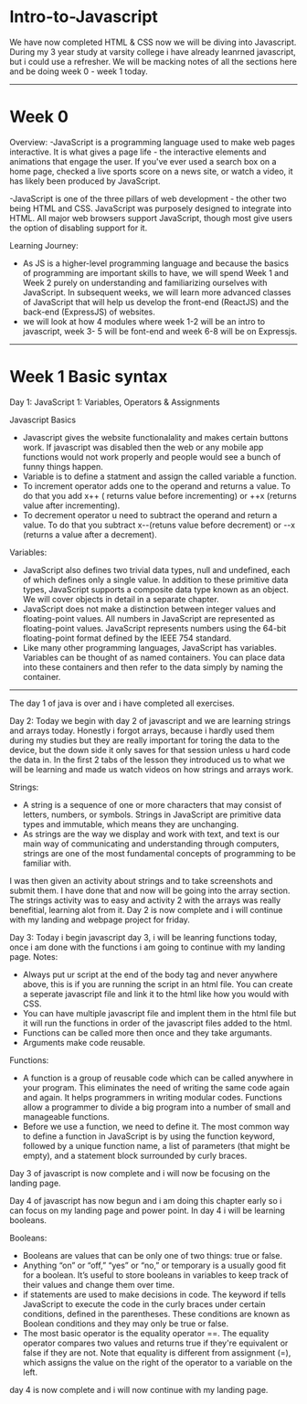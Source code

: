 # Intro-to-Javascript

We have now completed HTML & CSS now we will be diving into Javascript. During my 3 year study at varsity college i have already leanrned javascript, but i could use a refresher.
We will be macking notes of all the sections here and be doing week 0 - week 1 today.

---------------------------------------------------------------------

# Week 0 
Overview:
-JavaScript is a programming language used to make web pages interactive. It is what gives a page life - the interactive elements and animations that engage the user. If you've ever used a search box on a home page, checked a live sports score on a news site, or watch a video, it has likely been produced by JavaScript.

-JavaScript is one of the three pillars of web development - the other two being HTML and CSS. JavaScript was purposely designed to integrate into HTML. All major web browsers support JavaScript, though most give users the option of disabling support for it.

Learning Journey:
- As JS is a higher-level programming language and because the basics of programming are important skills to have, we will spend Week 1 and Week 2 purely on understanding and familiarizing ourselves with JavaScript. In subsequent weeks, we will learn more advanced classes of JavaScript that will help us develop the front-end (ReactJS) and the back-end (ExpressJS) of websites.
- we will look at how 4 modules where week 1-2 will be an intro to javascript, week 3- 5 will be font-end and week 6-8 will be on Expressjs.

--------------------------------------------------------------------
# Week 1 Basic syntax
Day 1: JavaScript 1: Variables, Operators & Assignments

Javascript Basics
- Javascript gives the website functionalality and makes certain buttons work. If javascript was disabled then the web or any mobile app functions would not work properly and people would see a bunch of funny
  things happen.
- Variable is to define a statment and assign the called variable a function.
- To increment operator adds one to the operand and returns a value. To do that you add x++ ( returns value before incrementing) or ++x (returns value after incrementing).
- To decrement operator u need to subtract the operand and return a value. To do that you subtract x--(retuns value before decrement) or --x (returns a value after a decrement).

Variables:
- JavaScript also defines two trivial data types, null and undefined, each of which defines only a single value. In addition to these primitive data types, JavaScript supports a composite data type known as an object. We will cover objects in detail in a separate chapter.
- JavaScript does not make a distinction between integer values and floating-point values. All numbers in JavaScript are represented as floating-point values. JavaScript represents numbers using the 64-bit floating-point format defined by the IEEE 754 standard.
- Like many other programming languages, JavaScript has variables. Variables can be thought of as named containers. You can place data into these containers and then refer to the data simply by naming the container.
-----------------------------------------------------

The day 1 of java is over and i have completed all exercises.

Day 2: Today we begin with day 2 of javascript and we are learning strings and arrays today. Honestly i forgot arrays, because i hardly used them during my studies but they are really important for toring the data to the device, but the down side it only saves for that session unless u hard code the data in. In the first 2 tabs of the lesson they introduced us to what we will be learning and made us watch videos on how strings and arrays work.

Strings:
- A string is a sequence of one or more characters that may consist of letters, numbers, or symbols. Strings in JavaScript are primitive data types and immutable, which means they are unchanging.
- As strings are the way we display and work with text, and text is our main way of communicating and understanding through computers, strings are one of the most fundamental concepts of programming to be familiar with.

I was then given an activity about strings and to take screenshots and submit them. I have done that and now will be going into the array section. The strings activity was to easy and activity 2 with the arrays was really benefitial, learning alot from it. Day 2 is now complete and i will continue with my landing and webpage project for friday.

Day 3: Today i begin javascript day 3, i will be leanring functions today, once i am done with the functions i am going to continue with my landing page.
Notes:
- Always put ur script at the end of the body tag and never anywhere above, this is if you are running the script in an html file. You can create a seperate javascript file and link it to the html like how you would with CSS.
- You can have multiple javascript file and implent them in the html file but it will run the functions in order of the javascript files added to the html.
- Functions can be called more then once and they take argumants.
- Arguments make code reusable.

Functions:
- A function is a group of reusable code which can be called anywhere in your program. This eliminates the need of writing the same code again and again. It helps programmers in writing modular codes. Functions allow a programmer to divide a big program into a number of small and manageable functions.
- Before we use a function, we need to define it. The most common way to define a function in JavaScript is by using the function keyword, followed by a unique function name, a list of parameters (that might be empty), and a statement block surrounded by curly braces.

Day 3 of javascript is now complete and i will now be focusing on the landing page.

Day 4 of javascript has now begun and i am doing this chapter early so i can focus on my landing page and power point. In day 4 i will be learning booleans.

Booleans:
- Booleans are values that can be only one of two things: true or false.
- Anything “on” or “off,” “yes” or “no,” or temporary is a usually good fit for a boolean. It’s useful to store booleans in variables to keep track of their values and change them over time.
- if statements are used to make decisions in code. The keyword if tells JavaScript to execute the code in the curly braces under certain conditions, defined in the parentheses. These conditions are known as Boolean conditions and they may only be true or false.
- The most basic operator is the equality operator ==. The equality operator compares two values and returns true if they're equivalent or false if they are not. Note that equality is different from assignment (=), which assigns the value on the right of the operator to a variable on the left.

day 4 is now complete and i will now continue with my landing page.
